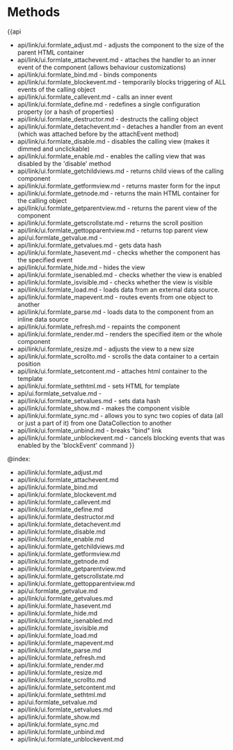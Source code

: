 Methods
=======

{{api
- api/link/ui.formlate_adjust.md - adjusts the component to the size of the parent HTML container
- api/link/ui.formlate_attachevent.md - attaches the handler to an inner event of the component (allows behaviour customizations)
- api/link/ui.formlate_bind.md - binds components
- api/link/ui.formlate_blockevent.md - temporarily blocks triggering of ALL events of the calling object
- api/link/ui.formlate_callevent.md - calls an inner event
- api/link/ui.formlate_define.md - redefines a single configuration property (or a hash of properties)
- api/link/ui.formlate_destructor.md - destructs the calling object
- api/link/ui.formlate_detachevent.md - detaches a handler from an event (which was attached before by the attachEvent method)
- api/link/ui.formlate_disable.md - disables the calling view (makes it dimmed and unclickable)
- api/link/ui.formlate_enable.md - enables the calling view that was disabled by the 'disable' method
- api/link/ui.formlate_getchildviews.md - returns child views of the calling component
- api/link/ui.formlate_getformview.md - returns master form for the input
- api/link/ui.formlate_getnode.md - returns the main HTML container for the calling object
- api/link/ui.formlate_getparentview.md - returns the parent view of the component
- api/link/ui.formlate_getscrollstate.md - returns the scroll position
- api/link/ui.formlate_gettopparentview.md - returns top parent view
- api/ui.formlate_getvalue.md - 
- api/link/ui.formlate_getvalues.md - gets data hash
- api/link/ui.formlate_hasevent.md - checks whether the component has the specified event
- api/link/ui.formlate_hide.md - hides the view
- api/link/ui.formlate_isenabled.md - checks whether the view is enabled
- api/link/ui.formlate_isvisible.md - checks whether the view is visible
- api/link/ui.formlate_load.md - loads data from an external data source.
- api/link/ui.formlate_mapevent.md - routes events from one object to another
- api/link/ui.formlate_parse.md - loads data to the component from an inline data source
- api/link/ui.formlate_refresh.md - repaints the component
- api/link/ui.formlate_render.md - renders the specified item or the whole component
- api/link/ui.formlate_resize.md - adjusts the view to a new size
- api/link/ui.formlate_scrollto.md - scrolls the data container to a certain position
- api/link/ui.formlate_setcontent.md - attaches html container to the template
- api/link/ui.formlate_sethtml.md - sets HTML for template
- api/ui.formlate_setvalue.md - 
- api/link/ui.formlate_setvalues.md - sets data hash
- api/link/ui.formlate_show.md - makes the component visible
- api/link/ui.formlate_sync.md - allows you to sync two copies of data (all or just a part of it) from one DataCollection to another
- api/link/ui.formlate_unbind.md - breaks "bind" link
- api/link/ui.formlate_unblockevent.md - cancels blocking events that was enabled by the 'blockEvent' command
}}

@index:
- api/link/ui.formlate_adjust.md
- api/link/ui.formlate_attachevent.md
- api/link/ui.formlate_bind.md
- api/link/ui.formlate_blockevent.md
- api/link/ui.formlate_callevent.md
- api/link/ui.formlate_define.md
- api/link/ui.formlate_destructor.md
- api/link/ui.formlate_detachevent.md
- api/link/ui.formlate_disable.md
- api/link/ui.formlate_enable.md
- api/link/ui.formlate_getchildviews.md
- api/link/ui.formlate_getformview.md
- api/link/ui.formlate_getnode.md
- api/link/ui.formlate_getparentview.md
- api/link/ui.formlate_getscrollstate.md
- api/link/ui.formlate_gettopparentview.md
- api/ui.formlate_getvalue.md
- api/link/ui.formlate_getvalues.md
- api/link/ui.formlate_hasevent.md
- api/link/ui.formlate_hide.md
- api/link/ui.formlate_isenabled.md
- api/link/ui.formlate_isvisible.md
- api/link/ui.formlate_load.md
- api/link/ui.formlate_mapevent.md
- api/link/ui.formlate_parse.md
- api/link/ui.formlate_refresh.md
- api/link/ui.formlate_render.md
- api/link/ui.formlate_resize.md
- api/link/ui.formlate_scrollto.md
- api/link/ui.formlate_setcontent.md
- api/link/ui.formlate_sethtml.md
- api/ui.formlate_setvalue.md
- api/link/ui.formlate_setvalues.md
- api/link/ui.formlate_show.md
- api/link/ui.formlate_sync.md
- api/link/ui.formlate_unbind.md
- api/link/ui.formlate_unblockevent.md


